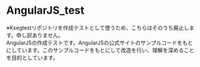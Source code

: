 # AngularJS_test
※Ksegtestリポジトリを作成テストとして使うため、こちらはそのうち廃止します。申し訳ありません。<br>
AngularJSの作成テストです。AngularJSの公式サイトのサンプルコードをもとにしています。このサンプルコードをもとにして改造を行い、理解を深めることを目的としています。
